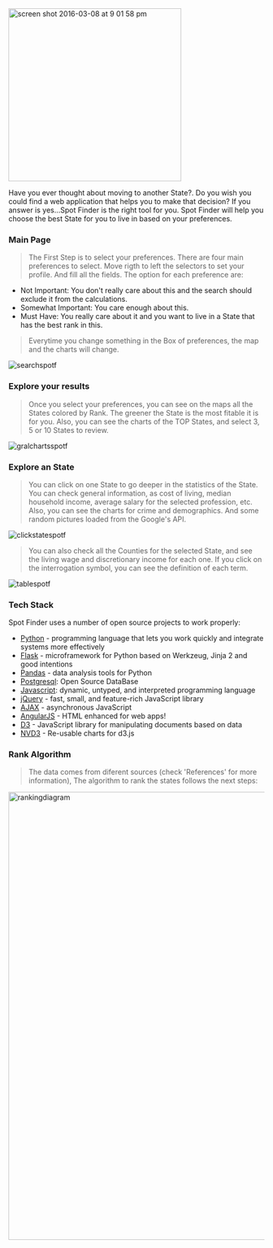 <img width="340" alt="screen shot 2016-03-08 at 9 01 58 pm" src="https://cloud.githubusercontent.com/assets/8810284/13626180/6da78a06-e574-11e5-9777-473092b204b1.png">

Have you ever thought about moving to another State?. Do you wish you could find a web application that helps you to make that decision?
If you answer is yes...Spot Finder is the right tool for you.
Spot Finder will help you choose the best State for you to live in based on your preferences.


### Main Page

> The First Step is to select your preferences.
> There are four main preferences to select.
> Move rigth to left the selectors to set your profile.
> And fill all the fields.
> The option for each preference are:
* Not Important: You don't really care about this and the search should exclude it from the calculations.
* Somewhat Important: You care enough about this.
* Must Have: You really care about it and you want to live in a State that has the best rank in this.

> Everytime you change something in the Box of preferences, the map and the charts will change. 

![searchspotf](https://cloud.githubusercontent.com/assets/8810284/13618575/b7d19f8a-e539-11e5-9b85-34bc0f05f61c.gif)

### Explore your results
> Once you select your preferences, you can see on the maps all the States colored by Rank. The greener the State is the most fitable it is for you. Also, you can see the charts of the TOP States, and select 3, 5 or 10 States to review.

![gralchartsspotf](https://cloud.githubusercontent.com/assets/8810284/13618877/46672aca-e53b-11e5-95d1-45cd55b3b5e0.gif)

### Explore an State
> You can click on one State to go deeper in the statistics of the State. You can check general information, as cost of living, median household income, average salary for the selected profession, etc. Also, you can see the charts for crime and demographics. And some random pictures loaded from the Google's API.

![clickstatespotf](https://cloud.githubusercontent.com/assets/8810284/13619064/0d23923e-e53c-11e5-9438-5e0d4f2c0652.gif)

> You can also check all the Counties for the selected State, and see the living wage and discretionary income for each one. If you click on the interrogation symbol, you can see the definition of each term.

![tablespotf](https://cloud.githubusercontent.com/assets/8810284/13619220/ba59c892-e53c-11e5-987d-1d21c0f8376e.gif)



### Tech Stack
Spot Finder uses a number of open source projects to work properly:

* [Python] - programming language that lets you work quickly
and integrate systems more effectively
* [Flask] - microframework for Python based on Werkzeug, Jinja 2 and good intentions
* [Pandas] - data analysis tools for Python
* [Postgresql]: Open Source DataBase
* [Javascript]: dynamic, untyped, and interpreted programming language
* [jQuery] - fast, small, and feature-rich JavaScript library
* [AJAX] - asynchronous JavaScript
* [AngularJS] - HTML enhanced for web apps!
* [D3] - JavaScript library for manipulating documents based on data
* [NVD3] - Re-usable charts for d3.js

### Rank Algorithm

> The data comes from diferent sources (check 'References' for more information), The algorithm to rank the states follows the next steps:

<img width="881" alt="rankingdiagram" src="https://cloud.githubusercontent.com/assets/8810284/13626240/ee88e1a6-e574-11e5-8cdc-3ef9e78b6f10.png">

[//]: # (These are reference links used in the body of this note and get stripped out when the markdown processor does its job. There is no need to format nicely because it shouldn't be seen. Thanks SO - http://stackoverflow.com/questions/4823468/store-comments-in-markdown-syntax)

   [AngularJS]: <http://angularjs.org>
   [Python]: <https://www.python.org>
   [Flask]: <http://flask.pocoo.org>
   [Pandas]: <http://pandas.pydata.org>
   [Postgresql]: <http://www.postgresql.org>
   [Javascript]: <https://developer.mozilla.org/en-US/docs/Web/JavaScript>
   [jQuery]: <https://jquery.com>
   [AJAX]: <https://en.wikipedia.org/wiki/Ajax_(programming)>
   [D3]: <https://d3js.org>
   [NVD3]: <http://nvd3.org>

